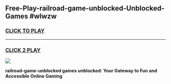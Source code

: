 
## Free-Play-railroad-game-unblocked-Unblocked-Games #wlwzw
<h3>
<a href="https://news.freeplayer.one?title=railroad-game-unblocked&ref=8M">CLICK TO PLAY</a></h3>
<hr>

<h3>
<a href="https://news.freeplayer.one?title=railroad-game-unblocked&ref=8M">CLICK 2 PLAY</a>
  
</h3>

<a href="https://news.freeplayer.one?title=railroad-game-unblocked&ref=8M"><img src="https://clearcache.store/games.png"></a>


**railroad-game-unblocked games unblocked: Your Gateway to Fun and Accessible Online Gaming**
